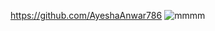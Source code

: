https://github.com/AyeshaAnwar786
![mmmm](https://github.com/user-attachments/assets/a9e67a0c-77d2-4092-b5a1-1f56a357cda3)
